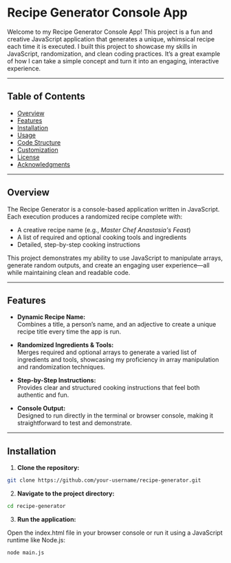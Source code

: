 # Recipe Generator Console App

Welcome to my Recipe Generator Console App! This project is a fun and creative JavaScript application that generates a unique, whimsical recipe each time it is executed. I built this project to showcase my skills in JavaScript, randomization, and clean coding practices. It’s a great example of how I can take a simple concept and turn it into an engaging, interactive experience.

---

## Table of Contents

- [Overview](#overview)
- [Features](#features)
- [Installation](#installation)
- [Usage](#usage)
- [Code Structure](#code-structure)
- [Customization](#customization)
- [License](#license)
- [Acknowledgments](#acknowledgments)

---

## Overview

The Recipe Generator is a console-based application written in JavaScript. Each execution produces a randomized recipe complete with:

- A creative recipe name (e.g., *Master Chef Anastasia's Feast*)
- A list of required and optional cooking tools and ingredients
- Detailed, step-by-step cooking instructions

This project demonstrates my ability to use JavaScript to manipulate arrays, generate random outputs, and create an engaging user experience—all while maintaining clean and readable code.

---

## Features

- **Dynamic Recipe Name:**  
  Combines a title, a person’s name, and an adjective to create a unique recipe title every time the app is run.

- **Randomized Ingredients & Tools:**  
  Merges required and optional arrays to generate a varied list of ingredients and tools, showcasing my proficiency in array manipulation and randomization techniques.

- **Step-by-Step Instructions:**  
  Provides clear and structured cooking instructions that feel both authentic and fun.

- **Console Output:**  
  Designed to run directly in the terminal or browser console, making it straightforward to test and demonstrate.

---

## Installation

1. **Clone the repository:**

```bash
git clone https://github.com/your-username/recipe-generator.git
```

2. **Navigate to the project directory:**

```bash
cd recipe-generator
```

3. **Run the application:**

Open the index.html file in your browser console or run it using a JavaScript runtime like Node.js:
```bash
node main.js
```
